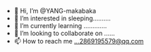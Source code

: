 - 👋 Hi, I’m @YANG-makabaka
- 👀 I’m interested in sleeping..........
- 🌱 I’m currently learning .............
- 💞️ I’m looking to collaborate on ......
- 📫 How to reach me ...2869195579@qq.com

<!---
YANG-makabaka/YANG-makabaka is a ✨ special ✨ repository because its `README.md` (this file) appears on your GitHub profile.
You can click the Preview link to take a look at your changes.
--->
